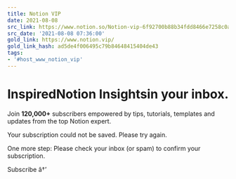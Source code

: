 ```yaml
---
title: Notion VIP
date: 2021-08-08
src_link: https://www.notion.so/Notion-vip-6f92700b88b34fdd8466e7258c0add97
src_date: '2021-08-08 07:36:00'
gold_link: https://www.notion.vip/
gold_link_hash: ad5de4f006495c79b84648415404de43
tags:
- '#host_www_notion_vip'
---
```


InspiredNotion Insightsin your inbox.
=====================================

Join **120,000+** subscribers empowered by tips, tutorials, templates and updates from the top Notion expert.








 Your subscription could not be saved. Please try again.
 









 One more step: Please check your inbox (or spam) to confirm your subscription.
 





































 Subscribe â†’